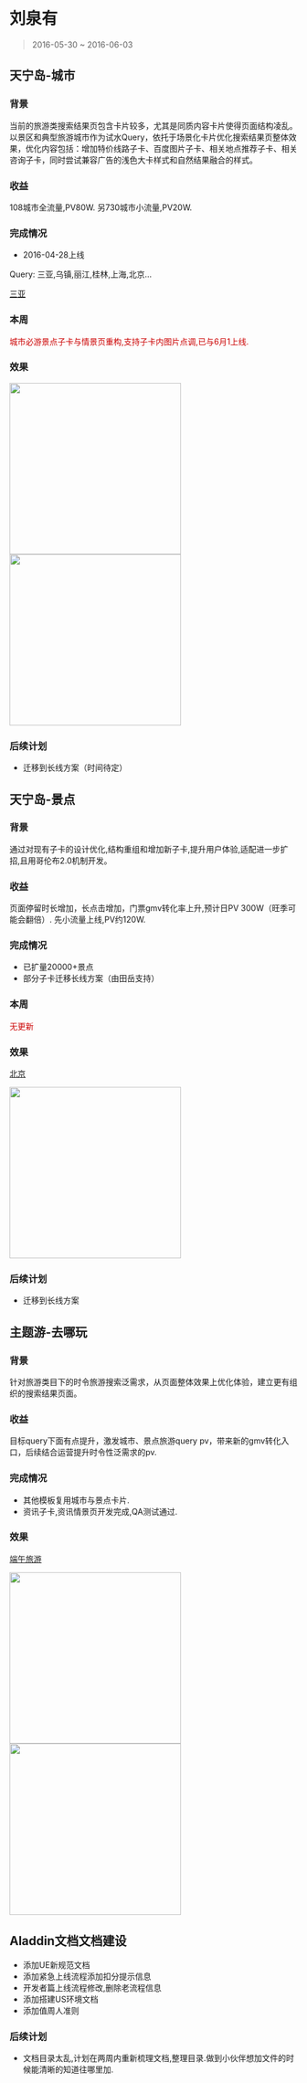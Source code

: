 # 刘泉有

> 2016-05-30 ~ 2016-06-03

## 天宁岛-城市

### 背景

当前的旅游类搜索结果页包含卡片较多，尤其是同质内容卡片使得页面结构凌乱。以景区和典型旅游城市作为试水Query，依托于场景化卡片优化搜索结果页整体效果，优化内容包括：增加特价线路子卡、百度图片子卡、相关地点推荐子卡、相关咨询子卡，同时尝试兼容广告的浅色大卡样式和自然结果融合的样式。

### 收益

108城市全流量,PV80W.
另730城市小流量,PV20W.

### 完成情况

- 2016-04-28上线

Query: 三亚,乌镇,丽江,桂林,上海,北京...

[三亚](https://m.baidu.com/s?word=%E4%B8%89%E4%BA%9A&sid=105601)

### 本周

<span style="color:#c00">城市必游景点子卡与情景页重构,支持子卡内图片点调,已与6月1上线.</span>

### 效果

<img src="http://gitlab.baidu.com/psfe/ala-weeklyreport/uploads/1691a872ac3d6561745b661f755552ea/image.png" width="300">

<img src="http://gitlab.baidu.com/psfe/ala-weeklyreport/uploads/914046790cf61a8b2d0fe785aa0b32fe/image.png"  width="300">

### 后续计划

* 迁移到长线方案（时间待定）


## 天宁岛-景点

### 背景

通过对现有子卡的设计优化,结构重组和增加新子卡,提升用户体验,适配进一步扩招,且用哥伦布2.0机制开发。

### 收益

页面停留时长增加，长点击增加，门票gmv转化率上升,预计日PV 300W（旺季可能会翻倍）.
先小流量上线,PV约120W.

### 完成情况

- 已扩量20000+景点
- 部分子卡迁移长线方案（由田岳支持）

### 本周

<span style="color:#c00">无更新</span>

### 效果

[北京](https://m.baidu.com/ssid=fb07416b373367756361733f09/s?word=%E6%95%85%E5%AE%AB&sid=106555)

<img src="http://gitlab.baidu.com/psfe/ala-weeklyreport/uploads/8793638d1a7908e96a5a39a89ee91606/image.png" width="300">

### 后续计划

* 迁移到长线方案

## 主题游-去哪玩

### 背景

针对旅游类目下的时令旅游搜索泛需求，从页面整体效果上优化体验，建立更有组织的搜索结果页面。

### 收益

目标query下面有点提升，激发城市、景点旅游query pv，带来新的gmv转化入口，后续结合运营提升时令性泛需求的pv.

### 完成情况

- 其他模板复用城市与景点卡片.
- 资讯子卡,资讯情景页开发完成,QA测试通过.

### 效果

[端午旅游](http://cq01-ala-fe-4.epc.baidu.com:8003/s?word=%E7%AB%AF%E5%8D%88%E6%97%85%E6%B8%B8&sid=102163)

<img src="http://gitlab.baidu.com/psfe/ala-weeklyreport/uploads/88e624b4aebfa1d9105e01fdd630e3ef/image.png" width="300">
<img src="http://gitlab.baidu.com/psfe/ala-weeklyreport/uploads/65f2f59184b80aa29cff5d186d1b8da1/image.png" width="300">


## Aladdin文档文档建设

- 添加UE新规范文档
- 添加紧急上线流程添加扣分提示信息
- 开发者篇上线流程修改,删除老流程信息
- 添加搭建US环境文档
- 添加值周人准则

### 后续计划

* 文档目录太乱,计划在两周内重新梳理文档,整理目录.做到小伙伴想加文件的时候能清晰的知道往哪里加.



